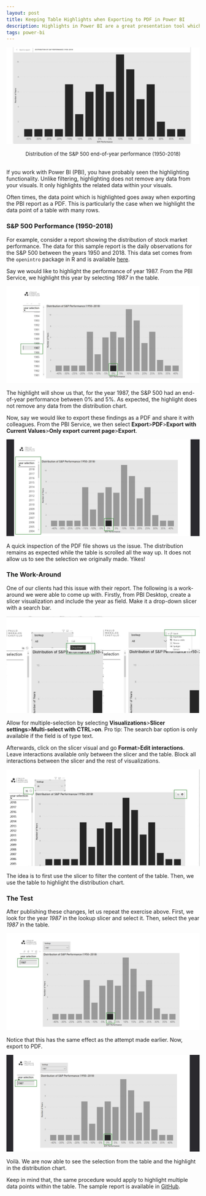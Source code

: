 ```yaml
---
layout: post
title: Keeping Table Highlights when Exporting to PDF in Power BI
description: Highlights in Power BI are a great presentation tool which can unfortunately act oddly when exporting to PDF.
tags: power-bi
---
```


![](/asset/screenshot/2023-01-15-pbi-highlight-pdf-img01.jpg)
<font size="-1"><center><span>Distribution of the S&P 500 end-of-year performance (1950-2018) </span></center></font>
<br>

If you work with Power BI (PBI), you have probably seen the highlighting functionality. Unlike filtering, highlighting does not remove any data from your visuals. It only highlights the related data within your visuals. 

Often times, the data point which is highlighted goes away when exporting the PBI report as a PDF. This is particularly the case when we highlight the data point of a table with many rows. 

### S&P 500 Performance (1950-2018)

For example, consider a report showing the distribution of stock market performance. The data for this sample report is the daily observations for the S&P 500 between the years 1950 and 2018. This data set comes from the `openintro` package in R and is available [here](https://vincentarelbundock.github.io/Rdatasets/articles/data.html).

Say we would like to highlight the performance of year 1987. From the PBI Service, we highlight this year by selecting *1987* in the table. 

![2023-01-15-pbi-highlight-pdf-img02](/asset/screenshot/2023-01-15-pbi-highlight-pdf-img02.jpg)

The highlight will show us that, for the year 1987, the S&P 500 had an end-of-year performance between 0% and 5%. As expected, the highlight does not remove any data from the distribution chart.  

Now, say we would like to export these findings as a PDF and share it with colleagues. From the PBI Service, we then select **Export**>**PDF**>**Export with Current Values**>**Only export current page**>**Export**. 

![2023-01-15-pbi-highlight-pdf-img03](/asset/screenshot/2023-01-15-pbi-highlight-pdf-img03.jpg)


A quick inspection of the PDF file shows us the issue. The distribution remains as expected while the table is scrolled all the way up. It does not allow us to see the selection we originally made. Yikes!

### The Work-Around

One of our clients had this issue with their report. The following is a work-around we were able to come up with. Firstly, from PBI Desktop, create a slicer visualization and include the year as field. Make it a drop-down slicer with a search bar. 

![2023-01-15-pbi-highlight-pdf-img04](/asset/screenshot/2023-01-15-pbi-highlight-pdf-img04.jpg)

Allow for multiple-selection by selecting **Visualizations**>**Slicer settings**>**Multi-select with CTRL**>**on**. Pro tip: The search bar option is only available if the field is of type text.

Afterwards, click on the slicer visual and go **Format**>**Edit interactions**. Leave interactions available only between the slicer and the table. Block all interactions between the slicer and the rest of visualizations.

![2023-01-15-pbi-highlight-pdf-img05](/asset/screenshot/2023-01-15-pbi-highlight-pdf-img05.jpg)

The idea is to first use the slicer to filter the content of the table. Then, we use the table to highlight the distribution chart. 

### The Test

After publishing these changes, let us repeat the exercise above. First, we look for the year *1987* in the lookup slicer and select it. Then, select the year *1987* in the table. 

![2023-01-15-pbi-highlight-pdf-img06](/asset/screenshot/2023-01-15-pbi-highlight-pdf-img06.jpg)

Notice that this has the same effect as the attempt made earlier. Now, export to PDF.

![2023-01-15-pbi-highlight-pdf-img07](/asset/screenshot/2023-01-15-pbi-highlight-pdf-img07.jpg)

Voilà. We are now able to see the selection from the table and the highlight in the distribution chart. 

Keep in mind that, the same procedure would apply to highlight multiple data points within the table. The sample report is available in [GitHub](https://github.com/moralescastillo/code_sample/blob/main/pbi_highlight_pdf/distribution_sp_performance_1950_2018.pbix).


